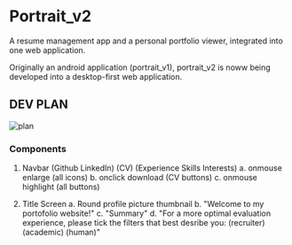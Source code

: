 # Portrait_v2
A resume management app and a personal portfolio viewer, integrated into one web application.

Originally an android application (portrait_v1), portrait_v2 is noww being developed into a desktop-first web application.
## DEV PLAN
![plan](https://user-images.githubusercontent.com/63243156/213923735-4ffdc267-9d86-4ba3-90ee-5e0602dbcf27.jpg)

### Components
1. Navbar (Github LinkedIn) (CV) (Experience Skills Interests)
a. onmouse enlarge (all icons)
b. onclick download (CV buttons)
c. onmouse highlight (all buttons)

2. Title Screen
a. Round profile picture thumbnail
b. "Welcome to my portofolio website!"
c. "Summary"
d. "For a more optimal evaluation experience, please tick the filters that best desribe you: (recruiter) (academic) (human)"
